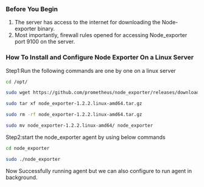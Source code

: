 ### Before You Begin
1. The server has access to the internet for downloading the Node-exporter binary.
2. Most importantly, firewall rules opened for accessing Node_exporter port 9100 on the server.

###  How To Install and Configure Node Exporter On a Linux Server
Step1:Run the following commands are one by one on a linux server
```sh
cd /opt/
```
```sh
sudo wget https://github.com/prometheus/node_exporter/releases/download/v1.2.2/node_exporter-1.2.2.linux-amd64.tar.gz
```
```sh
sudo tar xf node_exporter-1.2.2.linux-amd64.tar.gz
```
```sh
sudo rm -rf node_exporter-1.2.2.linux-amd64.tar.gz
```
```sh
sudo mv node_exporter-1.2.2.linux-amd64/ node_exporter
```
Step2:start the node_exporter agent by using below commands
```sh
cd node_exporter
```
```sh
sudo ./node_exporter
```
Now Successfully running agent but we can also configure to run agent in background.
